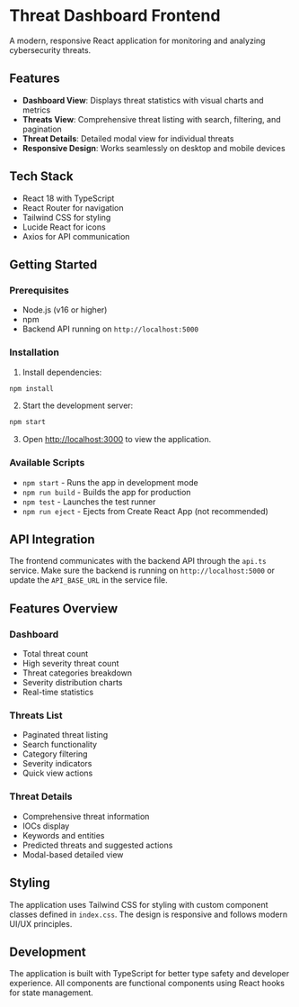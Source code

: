 # Threat Dashboard Frontend

A modern, responsive React application for monitoring and analyzing cybersecurity threats.

## Features

- **Dashboard View**: Displays threat statistics with visual charts and metrics
- **Threats View**: Comprehensive threat listing with search, filtering, and pagination
- **Threat Details**: Detailed modal view for individual threats
- **Responsive Design**: Works seamlessly on desktop and mobile devices

## Tech Stack

- React 18 with TypeScript
- React Router for navigation
- Tailwind CSS for styling
- Lucide React for icons
- Axios for API communication

## Getting Started

### Prerequisites

- Node.js (v16 or higher)
- npm 
- Backend API running on `http://localhost:5000`

### Installation

1. Install dependencies:
```bash
npm install
```

2. Start the development server:
```bash
npm start
```

3. Open [http://localhost:3000](http://localhost:3000) to view the application.

### Available Scripts

- `npm start` - Runs the app in development mode
- `npm run build` - Builds the app for production
- `npm test` - Launches the test runner
- `npm run eject` - Ejects from Create React App (not recommended)

## API Integration

The frontend communicates with the backend API through the `api.ts` service. Make sure the backend is running on `http://localhost:5000` or update the `API_BASE_URL` in the service file.

## Features Overview

### Dashboard
- Total threat count
- High severity threat count
- Threat categories breakdown
- Severity distribution charts
- Real-time statistics

### Threats List
- Paginated threat listing
- Search functionality
- Category filtering
- Severity indicators
- Quick view actions

### Threat Details
- Comprehensive threat information
- IOCs display
- Keywords and entities
- Predicted threats and suggested actions
- Modal-based detailed view

## Styling

The application uses Tailwind CSS for styling with custom component classes defined in `index.css`. The design is responsive and follows modern UI/UX principles.

## Development

The application is built with TypeScript for better type safety and developer experience. All components are functional components using React hooks for state management. 